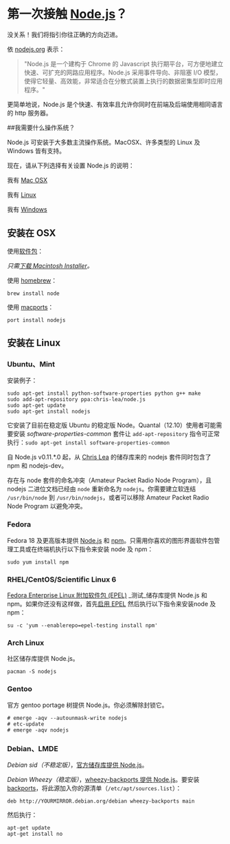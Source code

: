 # 第一次接触 [Node.js](https://soundcloud.com/marak/marak-the-node-js-rap)？
没关系！我们将指引你往正确的方向迈进。


依 [nodejs.org](http://nodejs.org) 表示：
> "Node.js 是一个建构于 Chrome 的 Javascript 执行期平台，可方便地建立快速、可扩充的网路应用程序。Node.js 采用事件导向、非阻塞 I/O 模型，使得它轻量、高效能，非常适合在分散式装置上执行的数据密集型即时应用程序。"

更简单地说，Node.js 是个快速、有效率且允许你同时在前端及后端使用相同语言的 http 服务器。

##我需要什么操作系统？

Node.js 可安装于大多数主流操作系统。MacOSX、许多类型的 Linux 及 Windows 皆有支持。

现在，请从下列选择有关设置 Node.js 的说明：

我有 [Mac OSX](#/getStarted?q=--install-on-osx-)

我有 [Linux](#/getStarted?q=--install-on-linux-)

我有 [Windows](#/getStarted?q=--install-on-windows-)

<h2>
<a id="install-on-osx" name="/getStarted?q=--install-on-osx-" class="anchor" href="#/getStarted?q=--install-on-osx-"><span class="mini-icon mini-icon-link"></span></a>
安装在 OSX
</h2>

使用[软件包](http://nodejs.org/download/)：

_只需[下载 Macintosh Installer](http://nodejs.org/download/)。_

使用 [homebrew](https://github.com/mxcl/homebrew)：

```
brew install node
```

使用 [macports](http://www.macports.org/)：

```
port install nodejs
```

<h2>
<a id="install-on-linux" name="/getStarted?q=--install-on-linux-" class="anchor" href="#/getStarted?--install-on-linux-"><span class="mini-icon mini-icon-link"></span></a>
安装在 Linux
</h2>

### Ubuntu、Mint

安装例子：

```
sudo apt-get install python-software-properties python g++ make
sudo add-apt-repository ppa:chris-lea/node.js
sudo apt-get update
sudo apt-get install nodejs
```

它安装了目前在稳定版 Ubuntu 的稳定版 Node。Quantal（12.10）使用者可能需要安装 *software-properties-common* 套件让 `add-apt-repository` 指令可正常执行：`sudo apt-get install software-properties-common`

自 Node.js v0.11.*.0 起，从 [Chris Lea](https://chrislea.com/2013/03/15/upgrading-from-node-js-0-8-x-to-0-10-0-from-my-ppa/) 的储存库来的 nodejs 套件同时包含了 npm 和 nodejs-dev。

存在与 node 套件的命名冲突（Amateur Packet Radio Node Program），且 nodejs 二进位文档已经由 `node` 重新命名为 `nodejs`。你需要建立软连结 `/usr/bin/node` 到 `/usr/bin/nodejs`，或者可以移除 Amateur Packet Radio Node Program 以避免冲突。

### Fedora

Fedora 18 及更高版本提供 [Node.js](https://apps.fedoraproject.org/packages/nodejs) 和 [npm](https://apps.fedoraproject.org/packages/npm)。只需用你喜欢的图形界面软件包管理工具或在终端机执行以下指令来安装 node 及 npm：

```
sudo yum install npm
```

### RHEL/CentOS/Scientific Linux 6

[Fedora Enterprise Linux 附加软件包 (EPEL)](https://fedoraproject.org/wiki/EPEL) _测试_储存库提供 Node.js 和 npm。如果你还没有这样做，首先[启用 EPEL](https://fedoraproject.org/wiki/EPEL#How_can_I_use_these_extra_packages.3F) 然后执行以下指令来安装node 及 npm：

```
su -c 'yum --enablerepo=epel-testing install npm'
```

### Arch Linux
社区储存库提供 Node.js。

```
pacman -S nodejs
```

### Gentoo
官方 gentoo portage 树提供 Node.js。你必须解除封锁它。

```
# emerge -aqv --autounmask-write nodejs
# etc-update
# emerge -aqv nodejs
```

### Debian、LMDE

*Debian sid（不稳定版）*，[官方储存库提供 Node.js](http://packages.debian.org/search?searchon=names&keywords=nodejs)。

*Debian Wheezy（稳定版）*，[wheezy-backports 提供 Node.js](http://packages.debian.org/wheezy-backports/nodejs)。要安装 [backports](http://backports.debian.org/Instructions/)，将此源加入你的源清单（`/etc/apt/sources.list`）：

```
deb http://YOURMIRROR.debian.org/debian wheezy-backports main
```

然后执行：

```
apt-get update
apt-get install no
```